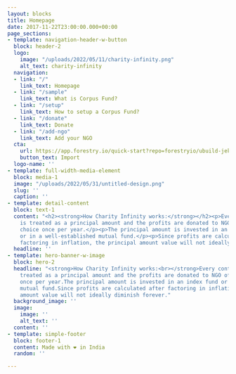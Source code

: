 ```yaml
---
layout: blocks
title: Homepage
date: 2017-11-22T23:00:00.000+00:00
page_sections:
- template: navigation-header-w-button
  block: header-2
  logo:
    image: "/uploads/2022/05/11/charity-infinity.png"
    alt_text: charity-infinity
  navigation:
  - link: "/"
    link_text: Homepage
  - link: "/sample"
    link_text: What is Corpus Fund?
  - link: "/setup"
    link_text: How to setup a Corpus Fund?
  - link: "/donate"
    link_text: Donate
  - link: "/add-ngo"
    link_text: Add your NGO
  cta:
    url: https://app.forestry.io/quick-start?repo=forestryio/ubuild-jekyll&provider=github&engine=jekyll
    button_text: Import
  logo-name: ''
- template: full-width-media-element
  block: media-1
  image: "/uploads/2022/05/31/untitled-design.png"
  slug: ''
  caption: ''
- template: detail-content
  block: text-1
  content: "<h2><strong>How Charity Infinity works:</strong></h2><p>Every contribution
    is treated as a principal amount and the profits are donated to NGO of user’s
    choice once per year.​</p><p>The principal amount is invested in an index fund
    or in a well-established mutual fund.​</p><p>Since profits are calculated after
    factoring in inflation, the principal amount value will not ideally diminish forever.</p>"
  headline: ''
- template: hero-banner-w-image
  block: hero-2
  headline: "<strong>How Charity Infinity works:<br></strong>Every contribution is
    treated as a principal amount and the profits are donated to NGO of user’s choice
    once per year.​The principal amount is invested in an index fund or in a well-established
    mutual fund.​Since profits are calculated after factoring in inflation, the principal
    amount value will not ideally diminish forever."
  background_image: ''
  image:
    image: ''
    alt_text: ''
  content: ''
- template: simple-footer
  block: footer-1
  content: Made with ❤︎ in India
  random: ''

---
```

